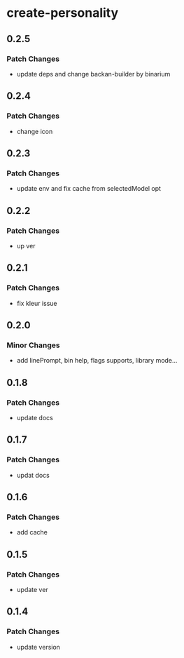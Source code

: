 # create-personality

## 0.2.5

### Patch Changes

- update deps and change backan-builder by binarium

## 0.2.4

### Patch Changes

- change icon

## 0.2.3

### Patch Changes

- update env and fix cache from selectedModel opt

## 0.2.2

### Patch Changes

- up ver

## 0.2.1

### Patch Changes

- fix kleur issue

## 0.2.0

### Minor Changes

- add linePrompt, bin help, flags supports, library mode...

## 0.1.8

### Patch Changes

- update docs

## 0.1.7

### Patch Changes

- updat docs

## 0.1.6

### Patch Changes

- add cache

## 0.1.5

### Patch Changes

- update ver

## 0.1.4

### Patch Changes

- update version
